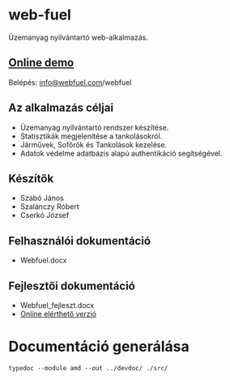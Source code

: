 # web-fuel
Üzemanyag nyilvántartó web-alkalmazás.
## [Online demo](http://cherryapps.hu/webfuel) 
Belépés: info@webfuel.com/webfuel 

## Az alkalmazás céljai
* Üzemanyag nyilvántartó rendszer készítése.
* Statisztikák megjelenítése a tankolásokról.
* Járművek, Sofőrök és Tankolások kezelése.
* Adatok védelme adatbázis alapú authentikáció segítségével.

## Készítők
* Szabó János
* Szalánczy Róbert
* Cserkó József

## Felhasználói dokumentáció
* Webfuel.docx

## Fejlesztői dokumentáció
* Webfuel_fejleszt.docx
* [Online elérthető verzió](http://cherryapps.hu/webfuel/devdoc)

# Documentáció generálása
```typedoc --module amd --out ../devdoc/ ./src/```
